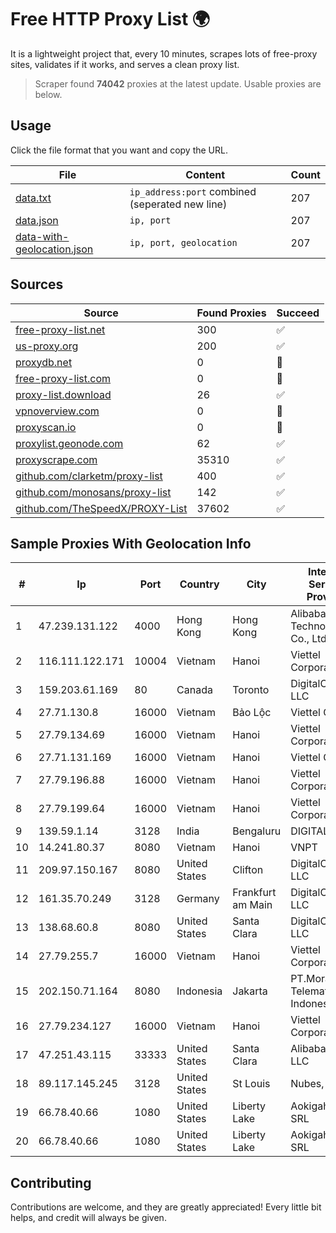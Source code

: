 
# Free HTTP Proxy List 🌍

It is a lightweight project that, every 10 minutes, scrapes lots of free-proxy sites, validates if it works, and serves a clean proxy list.


> Scraper found **74042** proxies at the latest update. Usable proxies are below.

## Usage

Click the file format that you want and copy the URL.


|File|Content|Count|
|----|-------|-----|
|[data.txt](https://raw.githubusercontent.com/themiralay/Proxy-List-World/master/data.txt)|`ip_address:port` combined (seperated new line)|207|
|[data.json](https://raw.githubusercontent.com/themiralay/Proxy-List-World/master/data.json)|`ip, port`|207|
|[data-with-geolocation.json](https://raw.githubusercontent.com/themiralay/Proxy-List-World/master/data-with-geolocation.json)|`ip, port, geolocation`|207|

## Sources

|Source|Found Proxies|Succeed|
|------|-------------|-------|
|[free-proxy-list.net](https://free-proxy-list.net)|300|✅|
|[us-proxy.org](https://www.us-proxy.org)|200|✅|
|[proxydb.net](http://proxydb.net)|0|🚫|
|[free-proxy-list.com](https://free-proxy-list.com/?page=&port=&type%5B%5D=http&type%5B%5D=https&up_time=0&search=Search)|0|🚫|
|[proxy-list.download](https://www.proxy-list.download/HTTP)|26|✅|
|[vpnoverview.com](https://vpnoverview.com/privacy/anonymous-browsing/free-proxy-servers)|0|🚫|
|[proxyscan.io](https://www.proxyscan.io)|0|🚫|
|[proxylist.geonode.com](https://proxylist.geonode.com/api/proxy-list?limit=300&page=1&sort_by=lastChecked&sort_type=desc&protocols=http,https)|62|✅|
|[proxyscrape.com](https://api.proxyscrape.com/v2/?request=displayproxies&protocol=http&timeout=10000&country=all&ssl=all&anonymity=all)|35310|✅|
|[github.com/clarketm/proxy-list](https://raw.githubusercontent.com/clarketm/proxy-list/master/proxy-list-raw.txt)|400|✅|
|[github.com/monosans/proxy-list](https://raw.githubusercontent.com/monosans/proxy-list/main/proxies/http.txt)|142|✅|
|[github.com/TheSpeedX/PROXY-List](https://raw.githubusercontent.com/TheSpeedX/PROXY-List/master/http.txt)|37602|✅|


## Sample Proxies With Geolocation Info

|#|Ip|Port|Country|City|Internet Service Provider|
|-|--|----|-------|----|-------------------------|
|1|47.239.131.122|4000|Hong Kong|Hong Kong|Alibaba (US) Technology Co., Ltd.|
|2|116.111.122.171|10004|Vietnam|Hanoi|Viettel Corporation|
|3|159.203.61.169|80|Canada|Toronto|DigitalOcean, LLC|
|4|27.71.130.8|16000|Vietnam|Bảo Lộc|Viettel Group|
|5|27.79.134.69|16000|Vietnam|Hanoi|Viettel Corporation|
|6|27.71.131.169|16000|Vietnam|Hanoi|Viettel Group|
|7|27.79.196.88|16000|Vietnam|Hanoi|Viettel Corporation|
|8|27.79.199.64|16000|Vietnam|Hanoi|Viettel Corporation|
|9|139.59.1.14|3128|India|Bengaluru|DIGITALOCEAN|
|10|14.241.80.37|8080|Vietnam|Hanoi|VNPT|
|11|209.97.150.167|8080|United States|Clifton|DigitalOcean, LLC|
|12|161.35.70.249|3128|Germany|Frankfurt am Main|DigitalOcean, LLC|
|13|138.68.60.8|8080|United States|Santa Clara|DigitalOcean, LLC|
|14|27.79.255.7|16000|Vietnam|Hanoi|Viettel Corporation|
|15|202.150.71.164|8080|Indonesia|Jakarta|PT.Mora Telematika Indonesia|
|16|27.79.234.127|16000|Vietnam|Hanoi|Viettel Corporation|
|17|47.251.43.115|33333|United States|Santa Clara|Alibaba Cloud LLC|
|18|89.117.145.245|3128|United States|St Louis|Nubes, LLC|
|19|66.78.40.66|1080|United States|Liberty Lake|Aokigahara SRL|
|20|66.78.40.66|1080|United States|Liberty Lake|Aokigahara SRL|



## Contributing

Contributions are welcome, and they are greatly appreciated! Every
little bit helps, and credit will always be given.

